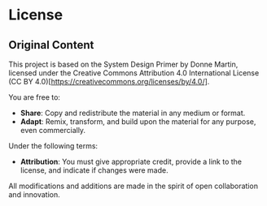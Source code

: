 # License

## Original Content


This project is based on the System Design Primer by Donne Martin, 
licensed under the Creative Commons Attribution 4.0 International License (CC BY 4.0)[https://creativecommons.org/licenses/by/4.0/]. 

You are free to:

- **Share**: Copy and redistribute the material in any medium or format.
- **Adapt**: Remix, transform, and build upon the material for any purpose, even commercially.

Under the following terms:

- **Attribution**: You must give appropriate credit, provide a link to the license, and indicate if changes were made.

All modifications and additions are made in the spirit of open collaboration and innovation.





